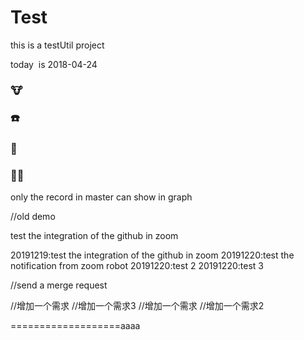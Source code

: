 # Test
this is a testUtil project

today  is 2018-04-24
###  :cow:  ###
###  :phone:  ###
###  :tiger: ###
###  :dog::rabbit: ###
only the record in master can show in graph 


//old demo

test the integration of the github in zoom

20191219:test the integration of the github in zoom
20191220:test the notification from zoom robot 
20191220:test 2
20191220:test 3

//send  a merge request 



//增加一个需求
//增加一个需求3 
//增加一个需求 
//增加一个需求2

===================aaaa